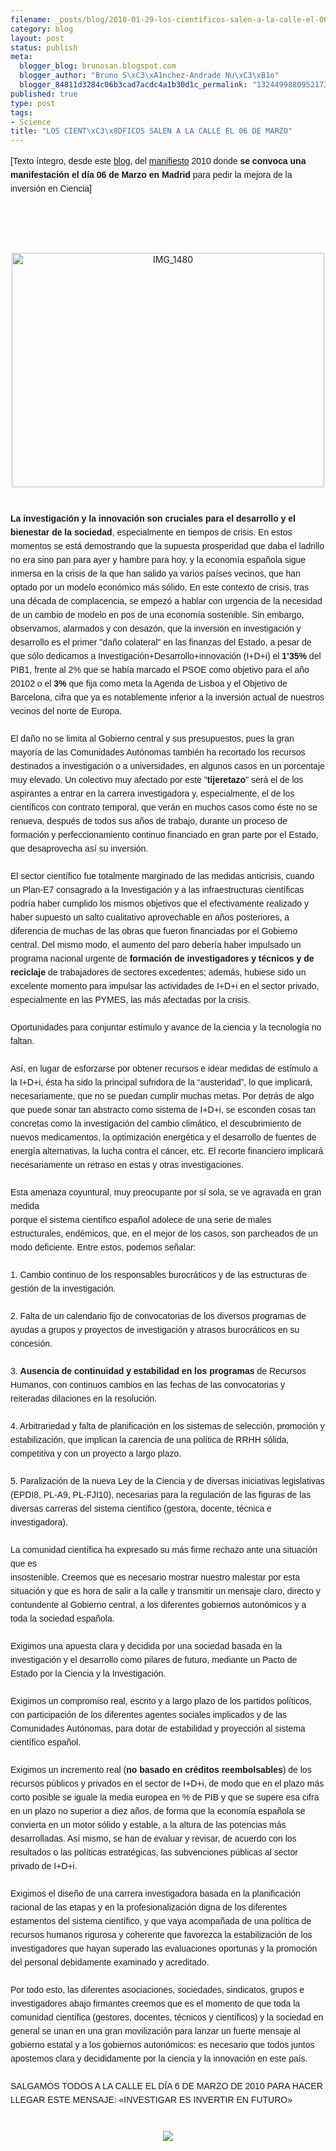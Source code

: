 ```yaml
--- 
filename: _posts/blog/2010-01-29-los-cientificos-salen-a-la-calle-el-06-de-marzo.md
category: blog
layout: post
status: publish
meta: 
  blogger_blog: brunosan.blogspot.com
  blogger_author: "Bruno S\xC3\xA1nchez-Andrade Nu\xC3\xB1o"
  blogger_84811d3284c06b3cad7acdc4a1b30d1c_permalink: "132449988095217367"
published: true
type: post
tags: 
- Science
title: "LOS CIENT\xC3\x8DFICOS SALEN A LA CALLE EL 06 DE MARZO"
---
```

<span class="Apple-style-span" style="font-family:Verdana, sans-serif;font-size:14px;line-height:22px;">[Texto íntegro, desde este <a href="https://aldea-irreductible.blogspot.com/2010/01/los-cientificos-salen-la-calle-el-06-de.html">blog</a>, del <a href="https://precarios.org/">manifiesto</a> 2010 donde&nbsp;<span class="Apple-style-span" style="font-weight:bold;">se convoca una manifestación el día 06 de Marzo en Madrid <span class="Apple-style-span" style="font-weight:normal;">para pedir la mejora de la inversión en Ciencia</span><span class="Apple-style-span" style="font-weight:normal;">]</span></span></span><br /><span class="Apple-style-span" style="font-family:Verdana, sans-serif;font-size:14px;line-height:22px;"><b><br /></b></span><br /><span class="Apple-style-span" style="font-family:Verdana, sans-serif;font-size:14px;line-height:22px;"><b><br /></b></span><br /><div style="text-align:center;"><a href="https://www.flickr.com/photos/nasonurb/3501933853/" title="IMG_1480 by brunosan, on Flickr"><img alt="IMG_1480" height="375" src="https://farm4.static.flickr.com/3593/3501933853_84eb7b3318.jpg" width="500" /></a></div><span class="Apple-style-span" style="font-family:Verdana, sans-serif;font-size:14px;line-height:22px;"><b><br /></b></span><br /><span class="Apple-style-span" style="font-family:Verdana, sans-serif;font-size:14px;line-height:22px;"><b>La investigación y la innovación son cruciales para el desarrollo y el bienestar de la sociedad</b>, especialmente en tiempos de crisis. En estos momentos se está demostrando que la supuesta prosperidad que daba el ladrillo no era sino pan para ayer y hambre para hoy, y la economía española sigue inmersa en la crisis de la que han salido ya varios países vecinos, que han optado por un modelo económico más sólido. En este contexto de crisis, tras una década de complacencia, se empezó a hablar con urgencia de la necesidad de un cambio de modelo en pos de una economía sostenible. Sin embargo, observamos, alarmados y con desazón, que la inversión en investigación y desarrollo es el primer "daño colateral" en las finanzas del Estado, a pesar de que sólo dedicamos a Investigación+Desarrollo+innovación (I+D+i) el <b>1’35%</b> del PIB1, frente al 2% que se había marcado el PSOE como objetivo para el año 20102 o el <b>3%</b> que fija como meta la Agenda de Lisboa y el Objetivo de Barcelona, cifra que ya es notablemente inferior a la inversión actual de nuestros vecinos del norte de Europa.<br style="margin:0;padding:0;" /><br style="margin:0;padding:0;" />El daño no se limita al Gobierno central y sus presupuestos, pues la gran mayoría de las Comunidades Autónomas también ha recortado los recursos destinados a investigación o a universidades, en algunos casos en un porcentaje muy elevado. Un colectivo muy afectado por este "<b>tijeretazo</b>" será el de los aspirantes a entrar en la carrera investigadora y, especialmente, el de los científicos con contrato temporal, que verán en muchos casos como éste no se renueva, después de todos sus años de trabajo, durante un proceso de formación y perfeccionamiento continuo financiado en gran parte por el Estado, que desaprovecha así su inversión.<br style="margin:0;padding:0;" /><br style="margin:0;padding:0;" />El sector científico fue totalmente marginado de las medidas anticrisis, cuando un Plan-E7 consagrado a la Investigación y a las infraestructuras científicas podría haber cumplido los mismos objetivos que el efectivamente realizado y haber supuesto un salto cualitativo aprovechable en años posteriores, a diferencia de muchas de las obras que fueron financiadas por el Gobierno central. Del mismo modo, el aumento del paro debería haber impulsado un programa nacional urgente de <b>formación de investigadores y técnicos y de reciclaje</b> de trabajadores de sectores excedentes; además, hubiese sido un excelente momento para impulsar las actividades de I+D+i en el sector privado, especialmente en las PYMES, las más afectadas por la crisis.<br style="margin:0;padding:0;" /><br style="margin:0;padding:0;" />Oportunidades para conjuntar estímulo y avance de la ciencia y la tecnología no faltan.<br style="margin:0;padding:0;" /><br style="margin:0;padding:0;" />Así, en lugar de esforzarse por obtener recursos e idear medidas de estímulo a la I+D+i, ésta ha sido la principal sufridora de la “austeridad”, lo que implicará, necesariamente, que no se puedan cumplir muchas metas. Por detrás de algo que puede sonar tan abstracto como sistema de I+D+i, se esconden cosas tan concretas como la investigación del cambio climático, el descubrimiento de nuevos medicamentos, la optimización energética y el desarrollo de fuentes de energía alternativas, la lucha contra el cáncer, etc. El recorte financiero implicará necesariamente un retraso en estas y otras investigaciones.<br style="margin:0;padding:0;" /><br style="margin:0;padding:0;" />Esta amenaza coyuntural, muy preocupante por sí sola, se ve agravada en gran medida<br style="margin:0;padding:0;" />porque el sistema científico español adolece de una serie de males estructurales, endémicos, que, en el mejor de los casos, son parcheados de un modo deficiente. Entre estos, podemos señalar:<br style="margin:0;padding:0;" /><br style="margin:0;padding:0;" />1. Cambio continuo de los responsables burocráticos y de las estructuras de gestión de la investigación.<br style="margin:0;padding:0;" /><br style="margin:0;padding:0;" />2. Falta de un calendario fijo de convocatorias de los diversos programas de ayudas a grupos y proyectos de investigación y atrasos burocráticos en su concesión.<br style="margin:0;padding:0;" /><br style="margin:0;padding:0;" />3. <b>Ausencia de continuidad y estabilidad en los programas</b> de Recursos Humanos, con continuos cambios en las fechas de las convocatorias y reiteradas dilaciones en la resolución.<br style="margin:0;padding:0;" /><br style="margin:0;padding:0;" />4. Arbitrariedad y falta de planificación en los sistemas de selección, promoción y<br style="margin:0;padding:0;" />estabilización, que implican la carencia de una política de RRHH sólida, competitiva y con un proyecto a largo plazo.<br style="margin:0;padding:0;" /><br style="margin:0;padding:0;" />5. Paralización de la nueva Ley de la Ciencia y de diversas iniciativas legislativas (EPDI8, PL-A9, PL-FJI10), necesarias para la regulación de las figuras de las diversas carreras del sistema científico (gestora, docente, técnica e investigadora).<br style="margin:0;padding:0;" /><br style="margin:0;padding:0;" />La comunidad científica ha expresado su más firme rechazo ante una situación que es<br style="margin:0;padding:0;" />insostenible. Creemos que es necesario mostrar nuestro malestar por esta situación y que es hora de salir a la calle y transmitir un mensaje claro, directo y contundente al Gobierno central, a los diferentes gobiernos autonómicos y a toda la sociedad española.<br style="margin:0;padding:0;" /><br style="margin:0;padding:0;" />Exigimos una apuesta clara y decidida por una sociedad basada en la investigación y el desarrollo como pilares de futuro, mediante un Pacto de Estado por la Ciencia y la Investigación.<br style="margin:0;padding:0;" /><br style="margin:0;padding:0;" />Exigimos un compromiso real, escrito y a largo plazo de los partidos políticos, con participación de los diferentes agentes sociales implicados y de las Comunidades Autónomas, para dotar de estabilidad y proyección al sistema científico español.<br style="margin:0;padding:0;" /><br style="margin:0;padding:0;" />Exigimos un incremento real (<b>no basado en créditos reembolsables</b>) de los recursos públicos y privados en el sector de I+D+i, de modo que en el plazo más corto posible se iguale la media europea en % de PIB y que se supere esa cifra en un plazo no superior a diez años, de forma que la economía española se convierta en un motor sólido y estable, a la altura de las potencias más desarrolladas. Así mismo, se han de evaluar y revisar, de acuerdo con los resultados o las políticas estratégicas, las subvenciones públicas al sector privado de I+D+i.<br style="margin:0;padding:0;" /><br style="margin:0;padding:0;" />Exigimos el diseño de una carrera investigadora basada en la planificación racional de las etapas y en la profesionalización digna de los diferentes estamentos del sistema científico, y que vaya acompañada de una política de recursos humanos rigurosa y coherente que favorezca la estabilización de los investigadores que hayan superado las evaluaciones oportunas y la promoción del personal debidamente examinado y acreditado.<br style="margin:0;padding:0;" /><br style="margin:0;padding:0;" />Por todo esto, las diferentes asociaciones, sociedades, sindicatos, grupos e investigadores abajo firmantes creemos que es el momento de que toda la comunidad científica (gestores, docentes, técnicos y científicos) y la sociedad en general se unan en una gran movilización para lanzar un fuerte mensaje al gobierno estatal y a los gobiernos autonómicos: es necesario que todos juntos apostemos clara y decididamente por la ciencia y la innovación en este país.<br style="margin:0;padding:0;" /><br style="margin:0;padding:0;" />SALGAMOS TODOS A LA CALLE EL DÍA 6 DE MARZO DE 2010 PARA HACER LLEGAR ESTE MENSAJE: «INVESTIGAR ES INVERTIR EN FUTURO»</span><br /><span class="Apple-style-span" style="font-family:Verdana, sans-serif;font-size:14px;line-height:22px;"><br /></span><br /><div class="separator" style="clear:both;text-align:center;"><a href="https://nasonurb.files.wordpress.com/2010/01/photo.jpeg" style="margin-left:1em;margin-right:1em;"><img border="0" src="https://nasonurb.files.wordpress.com/2010/01/photo.jpeg?w=300" /></a></div><span class="Apple-style-span" style="font-family:Verdana, sans-serif;font-size:14px;line-height:22px;"><br /></span>
